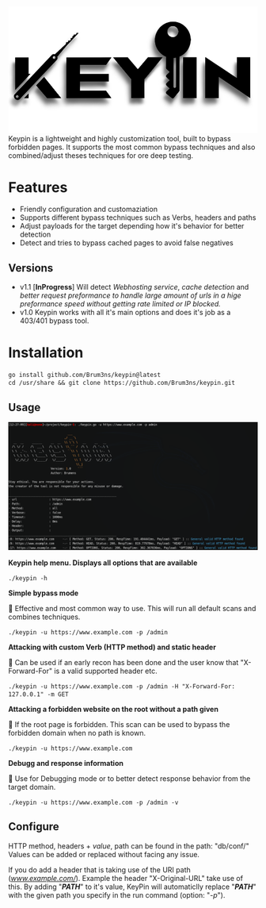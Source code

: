 ![GitHub Light](img/KeypinLogo.png)
Keypin is a lightweight and highly customization tool, built to bypass forbidden pages. It supports the most common bypass techniques and also combined/adjust theses techniques for ore deep testing. 


# Features
* Friendly configuration and customaziation
* Supports different bypass techniques such as Verbs, headers and paths
* Adjust payloads for the target depending how it's behavior for better detection
* Detect and tries to bypass cached pages to avoid false negatives

## Versions

- v1.1 [**InProgress**] Will detect *Webhosting service*, *cache detection* and *better request preformance to handle large amount of urls in a hige preformance speed without getting rate limited or IP blocked.* 
- v1.0 Keypin works with all it's main options and does it's job as a 403/401 bypass tool.

# Installation

```
go install github.com/Brum3ns/keypin@latest
cd /usr/share && git clone https://github.com/Brum3ns/keypin.git
```

## Usage
![GitHub Light](img/keypin.png)

**Keypin help menu. Displays all options that are available**
```
./keypin -h

```
**Simple bypass mode**

:key: Effective and most common way to use. This will run all default scans and combines techniques.
```
./keypin -u https://www.example.com -p /admin

```

**Attacking with custom Verb (HTTP method) and static header**

:key: Can be used if an early recon has been done and the user know that "X-Forward-For" is a valid supported header etc.
```
./keypin -u https://www.example.com -p /admin -H "X-Forward-For: 127.0.0.1" -m GET

```
**Attacking a forbidden website on the root without a path given**

:key: If the root page is forbidden. This scan can be used to bypass the forbidden domain when no path is known.
```
./keypin -u https://www.example.com
```

**Debugg and response information**

:key: Use for Debugging mode or to better detect response behavior from the target domain.
```
./keypin -u https://www.example.com -p /admin -v

```

## Configure
HTTP method, headers + *value*, path can be found in the path: "db/conf/"
Values can be added or replaced without facing any issue.

If you do add a header that is taking use of the URI path (*www.example.com/<here>*). Example the header "X-Original-URL" take use of this. By adding "*__PATH__*" to it's value, KeyPin will automaticlly replace "*__PATH__*" with the given path you specify in the run command (option: "*-p*").
